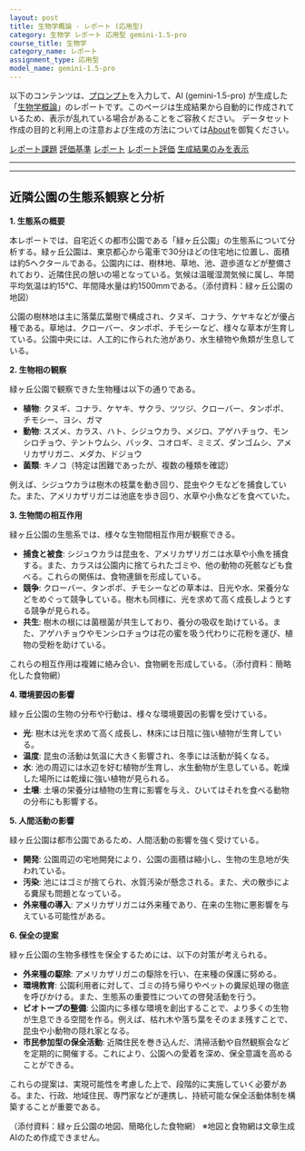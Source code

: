 ```yaml
---
layout: post
title: 生物学概論 - レポート (応用型)
category: 生物学 レポート 応用型 gemini-1.5-pro
course_title: 生物学
category_name: レポート
assignment_type: 応用型
model_name: gemini-1.5-pro
---
```


以下のコンテンツは、[プロンプト](http://127.0.0.1:8000/generated/生物学/gemini-1.5-pro/prompt_レポート-応用型.md)を入力して、AI (gemini-1.5-pro) が生成した「[生物学概論](/contents/生物学/)」のレポートです。このページは生成結果から自動的に作成されているため、表示が乱れている場合があることをご容赦ください。
データセット作成の目的と利用上の注意および生成の方法については[About](/About)を御覧ください。

[レポート課題](../レポート課題-応用型)
[評価基準](../評価基準-応用型)
[レポート](../レポート-応用型)
[レポート評価](../レポート評価-応用型)
[生成結果のみを表示](http://127.0.0.1:8000/generated/生物学/gemini-1.5-pro/レポート-応用型.md)
  

***
***
  
## 近隣公園の生態系観察と分析

**1. 生態系の概要**

本レポートでは、自宅近くの都市公園である「緑ヶ丘公園」の生態系について分析する。緑ヶ丘公園は、東京都心から電車で30分ほどの住宅地に位置し、面積は約5ヘクタールである。公園内には、樹林地、草地、池、遊歩道などが整備されており、近隣住民の憩いの場となっている。気候は温暖湿潤気候に属し、年間平均気温は約15℃、年間降水量は約1500mmである。（添付資料：緑ヶ丘公園の地図）

公園の樹林地は主に落葉広葉樹で構成され、クヌギ、コナラ、ケヤキなどが優占種である。草地は、クローバー、タンポポ、チモシーなど、様々な草本が生育している。公園中央には、人工的に作られた池があり、水生植物や魚類が生息している。

**2. 生物相の観察**

緑ヶ丘公園で観察できた生物種は以下の通りである。

* **植物**: クヌギ、コナラ、ケヤキ、サクラ、ツツジ、クローバー、タンポポ、チモシー、ヨシ、ガマ
* **動物**: スズメ、カラス、ハト、シジュウカラ、メジロ、アゲハチョウ、モンシロチョウ、テントウムシ、バッタ、コオロギ、ミミズ、ダンゴムシ、アメリカザリガニ、メダカ、ドジョウ
* **菌類**: キノコ（特定は困難であったが、複数の種類を確認）

例えば、シジュウカラは樹木の枝葉を動き回り、昆虫やクモなどを捕食していた。また、アメリカザリガニは池底を歩き回り、水草や小魚などを食べていた。

**3. 生物間の相互作用**

緑ヶ丘公園の生態系では、様々な生物間相互作用が観察できる。

* **捕食と被食**: シジュウカラは昆虫を、アメリカザリガニは水草や小魚を捕食する。また、カラスは公園内に捨てられたゴミや、他の動物の死骸なども食べる。これらの関係は、食物連鎖を形成している。
* **競争**: クローバー、タンポポ、チモシーなどの草本は、日光や水、栄養分などをめぐって競争している。樹木も同様に、光を求めて高く成長しようとする競争が見られる。
* **共生**: 樹木の根には菌根菌が共生しており、養分の吸収を助けている。また、アゲハチョウやモンシロチョウは花の蜜を吸う代わりに花粉を運び、植物の受粉を助けている。

これらの相互作用は複雑に絡み合い、食物網を形成している。（添付資料：簡略化した食物網）

**4. 環境要因の影響**

緑ヶ丘公園の生物の分布や行動は、様々な環境要因の影響を受けている。

* **光**: 樹木は光を求めて高く成長し、林床には日陰に強い植物が生育している。
* **温度**: 昆虫の活動は気温に大きく影響され、冬季には活動が鈍くなる。
* **水**: 池の周辺には水辺を好む植物が生育し、水生動物が生息している。乾燥した場所には乾燥に強い植物が見られる。
* **土壌**: 土壌の栄養分は植物の生育に影響を与え、ひいてはそれを食べる動物の分布にも影響する。

**5. 人間活動の影響**

緑ヶ丘公園は都市公園であるため、人間活動の影響を強く受けている。

* **開発**: 公園周辺の宅地開発により、公園の面積は縮小し、生物の生息地が失われている。
* **汚染**: 池にはゴミが捨てられ、水質汚染が懸念される。また、犬の散歩による糞尿も問題となっている。
* **外来種の導入**: アメリカザリガニは外来種であり、在来の生物に悪影響を与えている可能性がある。

**6. 保全の提案**

緑ヶ丘公園の生物多様性を保全するためには、以下の対策が考えられる。

* **外来種の駆除**: アメリカザリガニの駆除を行い、在来種の保護に努める。
* **環境教育**: 公園利用者に対して、ゴミの持ち帰りやペットの糞尿処理の徹底を呼びかける。また、生態系の重要性についての啓発活動を行う。
* **ビオトープの整備**:  公園内に多様な環境を創出することで、より多くの生物が生息できる空間を作る。例えば、枯れ木や落ち葉をそのまま残すことで、昆虫や小動物の隠れ家となる。
* **市民参加型の保全活動**:  近隣住民を巻き込んだ、清掃活動や自然観察会などを定期的に開催する。これにより、公園への愛着を深め、保全意識を高めることができる。

これらの提案は、実現可能性を考慮した上で、段階的に実施していく必要がある。また、行政、地域住民、専門家などが連携し、持続可能な保全活動体制を構築することが重要である。


（添付資料：緑ヶ丘公園の地図、簡略化した食物網）
※地図と食物網は文章生成AIのため作成できません。
